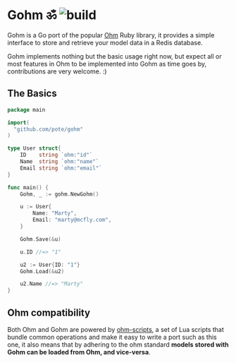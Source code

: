# Gohm ॐ ![build](https://travis-ci.org/pote/gohm.svg)

Gohm is a Go port of the popular [Ohm](https://github.com/soveran/ohm) Ruby library, it provides a simple interface to store and retrieve your model data in a Redis database.

Gohm implements nothing but the basic usage right now, but expect all or most features in Ohm to be implemented into Gohm as time goes by, contributions are very welcome. :) 

## The Basics


```go
package main

import(
  "github.com/pote/gohm"
)

type User struct{
	ID    string `ohm:"id"`
	Name  string `ohm:"name"`
	Email string `ohm:"email"`
}

func main() {
 	Gohm, _ := gohm.NewGohm()

  	u := User{
  		Name: "Marty",
		Email: "marty@mcfly.com",
  	}

  	Gohm.Save(&u)

  	u.ID //=> "1"

  	u2 := User{ID: "1"}
  	Gohm.Load(&u2)

  	u2.Name //=> "Marty"
}
```

## Ohm compatibility

Both Ohm and Gohm are powered by [ohm-scripts](https://github.com/soveran/ohm-scripts), a set of Lua scripts that bundle common operations and make it easy to write a port such as this one, it also means that by adhering to the ohm standard **models stored with Gohm can be loaded from Ohm, and vice-versa**.
